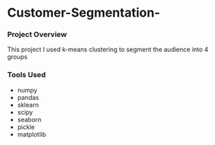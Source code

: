 # Customer-Segmentation-


### Project Overview
This project I used k-means clustering to segment the audience into 4 groups




### Tools Used 
- numpy
- pandas
- sklearn
- scipy
- seaborn
- pickle
- matplotlib


